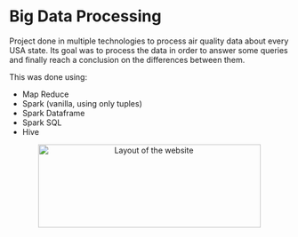 # Big Data Processing
Project done in multiple technologies to process air quality data about every USA state. Its goal was to process the data in order to answer some queries and finally reach a conclusion on the differences between them. 

This was done using:
- Map Reduce
- Spark (vanilla, using only tuples)
- Spark Dataframe
- Spark SQL
- Hive

<p align="center">
       <img src="https://i.imgur.com/PiQBLML.jpeg" width="400" height="150" alt="Layout of the website">
</p>

